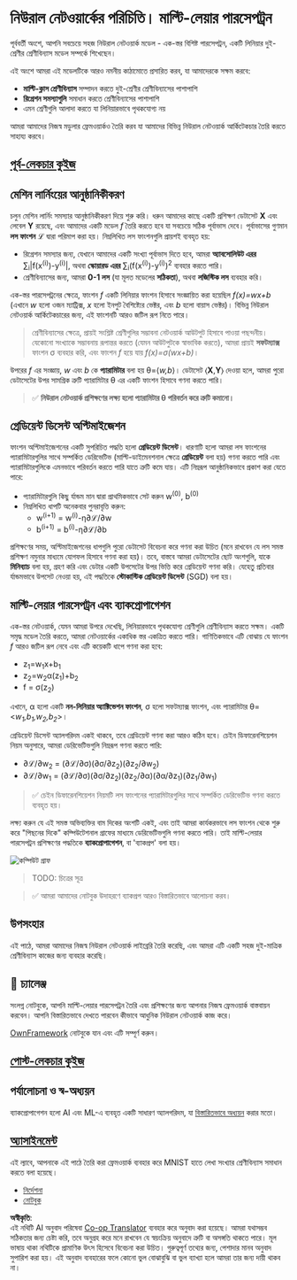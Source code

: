 <!--
CO_OP_TRANSLATOR_METADATA:
{
  "original_hash": "186bf7eeab776b36f557357ea56d4751",
  "translation_date": "2025-08-26T10:25:53+00:00",
  "source_file": "lessons/3-NeuralNetworks/04-OwnFramework/README.md",
  "language_code": "bn"
}
-->
# নিউরাল নেটওয়ার্কের পরিচিতি। মাল্টি-লেয়ার পারসেপট্রন

পূর্ববর্তী অংশে, আপনি সবচেয়ে সহজ নিউরাল নেটওয়ার্ক মডেল - এক-স্তর বিশিষ্ট পারসেপট্রন, একটি লিনিয়ার দুই-শ্রেণীর শ্রেণীবিন্যাস মডেল সম্পর্কে শিখেছেন।

এই অংশে আমরা এই মডেলটিকে আরও নমনীয় কাঠামোতে প্রসারিত করব, যা আমাদেরকে সক্ষম করবে:

* **মাল্টি-ক্লাস শ্রেণীবিন্যাস** সম্পাদন করতে দুই-শ্রেণীর শ্রেণীবিন্যাসের পাশাপাশি
* **রিগ্রেশন সমস্যাগুলি** সমাধান করতে শ্রেণীবিন্যাসের পাশাপাশি
* এমন শ্রেণীগুলি আলাদা করতে যা লিনিয়ারভাবে পৃথকযোগ্য নয়

আমরা আমাদের নিজস্ব মডুলার ফ্রেমওয়ার্কও তৈরি করব যা আমাদের বিভিন্ন নিউরাল নেটওয়ার্ক আর্কিটেকচার তৈরি করতে সাহায্য করবে।

## [পূর্ব-লেকচার কুইজ](https://red-field-0a6ddfd03.1.azurestaticapps.net/quiz/104)

## মেশিন লার্নিংয়ের আনুষ্ঠানিকীকরণ

চলুন মেশিন লার্নিং সমস্যার আনুষ্ঠানিকীকরণ দিয়ে শুরু করি। ধরুন আমাদের কাছে একটি প্রশিক্ষণ ডেটাসেট **X** এবং লেবেল **Y** রয়েছে, এবং আমাদের একটি মডেল *f* তৈরি করতে হবে যা সবচেয়ে সঠিক পূর্বাভাস দেবে। পূর্বাভাসের গুণমান **লস ফাংশন** ℒ দ্বারা পরিমাপ করা হয়। নিম্নলিখিত লস ফাংশনগুলি প্রায়শই ব্যবহৃত হয়:

* রিগ্রেশন সমস্যার জন্য, যেখানে আমাদের একটি সংখ্যা পূর্বাভাস দিতে হবে, আমরা **অ্যাবসোলিউট এরর** ∑<sub>i</sub>|f(x<sup>(i)</sup>)-y<sup>(i)</sup>|, অথবা **স্কোয়ারড এরর** ∑<sub>i</sub>(f(x<sup>(i)</sup>)-y<sup>(i)</sup>)<sup>2</sup> ব্যবহার করতে পারি।
* শ্রেণীবিন্যাসের জন্য, আমরা **0-1 লস** (যা মূলত মডেলের **সঠিকতা**), অথবা **লজিস্টিক লস** ব্যবহার করি।

এক-স্তর পারসেপট্রনের ক্ষেত্রে, ফাংশন *f* একটি লিনিয়ার ফাংশন হিসাবে সংজ্ঞায়িত করা হয়েছিল *f(x)=wx+b* (এখানে *w* হলো ওজন ম্যাট্রিক্স, *x* হলো ইনপুট বৈশিষ্ট্যের ভেক্টর, এবং *b* হলো বায়াস ভেক্টর)। বিভিন্ন নিউরাল নেটওয়ার্ক আর্কিটেকচারের জন্য, এই ফাংশনটি আরও জটিল রূপ নিতে পারে।

> শ্রেণীবিন্যাসের ক্ষেত্রে, প্রায়ই সংশ্লিষ্ট শ্রেণীগুলির সম্ভাবনা নেটওয়ার্ক আউটপুট হিসাবে পাওয়া পছন্দনীয়। যেকোনো সংখ্যাকে সম্ভাবনায় রূপান্তর করতে (যেমন আউটপুটকে স্বাভাবিক করতে), আমরা প্রায়ই **সফটম্যাক্স** ফাংশন σ ব্যবহার করি, এবং ফাংশন *f* হয়ে যায় *f(x)=σ(wx+b)*।

উপরের *f* এর সংজ্ঞায়, *w* এবং *b* কে **প্যারামিটার** বলা হয় θ=⟨*w,b*⟩। ডেটাসেট ⟨**X**,**Y**⟩ দেওয়া হলে, আমরা পুরো ডেটাসেটের উপর সামগ্রিক ত্রুটি প্যারামিটার θ এর একটি ফাংশন হিসাবে গণনা করতে পারি।

> ✅ **নিউরাল নেটওয়ার্ক প্রশিক্ষণের লক্ষ্য হলো প্যারামিটার θ পরিবর্তন করে ত্রুটি কমানো।**

## গ্রেডিয়েন্ট ডিসেন্ট অপ্টিমাইজেশন

ফাংশন অপ্টিমাইজেশনের একটি সুপরিচিত পদ্ধতি হলো **গ্রেডিয়েন্ট ডিসেন্ট**। ধারণাটি হলো আমরা লস ফাংশনের প্যারামিটারগুলির সাথে সম্পর্কিত ডেরিভেটিভ (মাল্টি-ডাইমেনশনাল ক্ষেত্রে **গ্রেডিয়েন্ট** বলা হয়) গণনা করতে পারি এবং প্যারামিটারগুলিকে এমনভাবে পরিবর্তন করতে পারি যাতে ত্রুটি কমে যায়। এটি নিম্নরূপ আনুষ্ঠানিকভাবে প্রকাশ করা যেতে পারে:

* প্যারামিটারগুলি কিছু র্যান্ডম মান দ্বারা প্রাথমিকভাবে সেট করুন w<sup>(0)</sup>, b<sup>(0)</sup>
* নিম্নলিখিত ধাপটি অনেকবার পুনরাবৃত্তি করুন:
    - w<sup>(i+1)</sup> = w<sup>(i)</sup>-η∂ℒ/∂w
    - b<sup>(i+1)</sup> = b<sup>(i)</sup>-η∂ℒ/∂b

প্রশিক্ষণের সময়, অপ্টিমাইজেশনের ধাপগুলি পুরো ডেটাসেট বিবেচনা করে গণনা করা উচিত (মনে রাখবেন যে লস সমস্ত প্রশিক্ষণ নমুনার মাধ্যমে যোগফল হিসাবে গণনা করা হয়)। তবে, বাস্তবে আমরা ডেটাসেটের ছোট অংশগুলি, যাকে **মিনিব্যাচ** বলা হয়, গ্রহণ করি এবং ডেটার একটি উপসেটের উপর ভিত্তি করে গ্রেডিয়েন্ট গণনা করি। যেহেতু প্রতিবার র্যান্ডমভাবে উপসেট নেওয়া হয়, এই পদ্ধতিকে **স্টোকাস্টিক গ্রেডিয়েন্ট ডিসেন্ট** (SGD) বলা হয়।

## মাল্টি-লেয়ার পারসেপট্রন এবং ব্যাকপ্রোপাগেশন

এক-স্তর নেটওয়ার্ক, যেমন আমরা উপরে দেখেছি, লিনিয়ারভাবে পৃথকযোগ্য শ্রেণীগুলি শ্রেণীবিন্যাস করতে সক্ষম। একটি সমৃদ্ধ মডেল তৈরি করতে, আমরা নেটওয়ার্কের একাধিক স্তর একত্রিত করতে পারি। গাণিতিকভাবে এটি বোঝায় যে ফাংশন *f* আরও জটিল রূপ নেবে এবং এটি কয়েকটি ধাপে গণনা করা হবে:
* z<sub>1</sub>=w<sub>1</sub>x+b<sub>1</sub>
* z<sub>2</sub>=w<sub>2</sub>α(z<sub>1</sub>)+b<sub>2</sub>
* f = σ(z<sub>2</sub>)

এখানে, α হলো একটি **নন-লিনিয়ার অ্যাক্টিভেশন ফাংশন**, σ হলো সফটম্যাক্স ফাংশন, এবং প্যারামিটার θ=<*w<sub>1</sub>,b<sub>1</sub>,w<sub>2</sub>,b<sub>2</sub>*>।

গ্রেডিয়েন্ট ডিসেন্ট অ্যালগরিদম একই থাকবে, তবে গ্রেডিয়েন্ট গণনা করা আরও কঠিন হবে। চেইন ডিফারেনশিয়েশন নিয়ম অনুসারে, আমরা ডেরিভেটিভগুলি নিম্নরূপ গণনা করতে পারি:

* ∂ℒ/∂w<sub>2</sub> = (∂ℒ/∂σ)(∂σ/∂z<sub>2</sub>)(∂z<sub>2</sub>/∂w<sub>2</sub>)
* ∂ℒ/∂w<sub>1</sub> = (∂ℒ/∂σ)(∂σ/∂z<sub>2</sub>)(∂z<sub>2</sub>/∂α)(∂α/∂z<sub>1</sub>)(∂z<sub>1</sub>/∂w<sub>1</sub>)

> ✅ চেইন ডিফারেনশিয়েশন নিয়মটি লস ফাংশনের প্যারামিটারগুলির সাথে সম্পর্কিত ডেরিভেটিভ গণনা করতে ব্যবহৃত হয়।

লক্ষ্য করুন যে এই সমস্ত অভিব্যক্তির বাম দিকের অংশটি একই, এবং তাই আমরা কার্যকরভাবে লস ফাংশন থেকে শুরু করে "পিছনের দিকে" কম্পিউটেশনাল গ্রাফের মাধ্যমে ডেরিভেটিভগুলি গণনা করতে পারি। তাই মাল্টি-লেয়ার পারসেপট্রন প্রশিক্ষণের পদ্ধতিকে **ব্যাকপ্রোপাগেশন**, বা 'ব্যাকপ্রপ' বলা হয়।

<img alt="কম্পিউট গ্রাফ" src="images/ComputeGraphGrad.png"/>

> TODO: চিত্রের সূত্র

> ✅ আমরা আমাদের নোটবুক উদাহরণে ব্যাকপ্রপ আরও বিস্তারিতভাবে আলোচনা করব।  

## উপসংহার

এই পাঠে, আমরা আমাদের নিজস্ব নিউরাল নেটওয়ার্ক লাইব্রেরি তৈরি করেছি, এবং আমরা এটি একটি সহজ দুই-মাত্রিক শ্রেণীবিন্যাস কাজের জন্য ব্যবহার করেছি।

## 🚀 চ্যালেঞ্জ

সংলগ্ন নোটবুকে, আপনি মাল্টি-লেয়ার পারসেপট্রন তৈরি এবং প্রশিক্ষণের জন্য আপনার নিজস্ব ফ্রেমওয়ার্ক বাস্তবায়ন করবেন। আপনি বিস্তারিতভাবে দেখতে পারবেন কীভাবে আধুনিক নিউরাল নেটওয়ার্ক কাজ করে।

[OwnFramework](../../../../../lessons/3-NeuralNetworks/04-OwnFramework/OwnFramework.ipynb) নোটবুকে যান এবং এটি সম্পূর্ণ করুন।

## [পোস্ট-লেকচার কুইজ](https://red-field-0a6ddfd03.1.azurestaticapps.net/quiz/204)

## পর্যালোচনা ও স্ব-অধ্যয়ন

ব্যাকপ্রোপাগেশন হলো AI এবং ML-এ ব্যবহৃত একটি সাধারণ অ্যালগরিদম, যা [বিস্তারিতভাবে অধ্যয়ন](https://wikipedia.org/wiki/Backpropagation) করার মতো।

## [অ্যাসাইনমেন্ট](lab/README.md)

এই ল্যাবে, আপনাকে এই পাঠে তৈরি করা ফ্রেমওয়ার্ক ব্যবহার করে MNIST হাতে লেখা সংখ্যার শ্রেণীবিন্যাস সমাধান করতে বলা হয়েছে।

* [নির্দেশনা](lab/README.md)
* [নোটবুক](../../../../../lessons/3-NeuralNetworks/04-OwnFramework/lab/MyFW_MNIST.ipynb)

**অস্বীকৃতি**:  
এই নথিটি AI অনুবাদ পরিষেবা [Co-op Translator](https://github.com/Azure/co-op-translator) ব্যবহার করে অনুবাদ করা হয়েছে। আমরা যথাসম্ভব সঠিকতার জন্য চেষ্টা করি, তবে অনুগ্রহ করে মনে রাখবেন যে স্বয়ংক্রিয় অনুবাদে ত্রুটি বা অসঙ্গতি থাকতে পারে। মূল ভাষায় থাকা নথিটিকে প্রামাণিক উৎস হিসেবে বিবেচনা করা উচিত। গুরুত্বপূর্ণ তথ্যের জন্য, পেশাদার মানব অনুবাদ সুপারিশ করা হয়। এই অনুবাদ ব্যবহারের ফলে কোনো ভুল বোঝাবুঝি বা ভুল ব্যাখ্যা হলে আমরা তার জন্য দায়ী থাকব না।